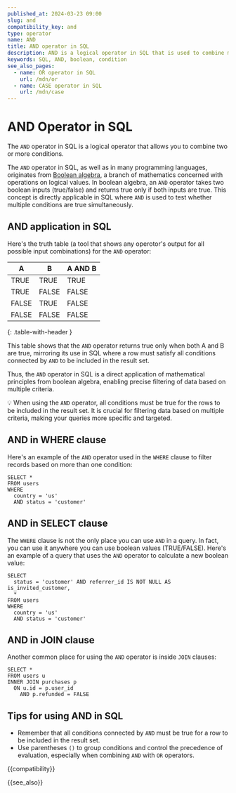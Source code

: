 ```yaml
---
published_at: 2024-03-23 09:00
slug: and
compatibility_key: and
type: operator
name: AND
title: AND operator in SQL
description: AND is a logical operator in SQL that is used to combine multiple conditions, typically used inside a WHERE clause.
keywords: SQL, AND, boolean, condition
see_also_pages:
  - name: OR operator in SQL
    url: /mdn/or
  - name: CASE operator in SQL
    url: /mdn/case
---
```


# AND Operator in SQL

The `AND` operator in SQL is a logical operator that allows you to combine two or more conditions.

The `AND` operator in SQL, as well as in many programming languages, originates from [Boolean algebra](https://en.wikipedia.org/wiki/Boolean_algebra), a branch of mathematics concerned with operations on logical values. In boolean algebra, an `AND` operator takes two boolean inputs (true/false) and returns true only if both inputs are true. This concept is directly applicable in SQL where `AND` is used to test whether multiple conditions are true simultaneously.

## AND application in SQL

Here's the truth table (a tool that shows any operotor's output for all possible input combinations) for the `AND` operator:

| A     | B     | A AND B |
|-------|-------|---------|
| TRUE  | TRUE  | TRUE    |
| TRUE  | FALSE | FALSE   |
| FALSE | TRUE  | FALSE   |
| FALSE | FALSE | FALSE   |
{: .table-with-header }

This table shows that the `AND` operator returns true only when both A and B are true, mirroring its use in SQL where a row must satisfy all conditions connected by `AND` to be included in the result set.

Thus, the `AND` operator in SQL is a direct application of mathematical principles from boolean algebra, enabling precise filtering of data based on multiple criteria.

:bulb: When using the `AND` operator, all conditions must be true for the rows to be included in the result set. It is crucial for filtering data based on multiple criteria, making your queries more specific and targeted.

## AND in WHERE clause

Here's an example of the `AND` operator used in the `WHERE` clause to filter records based on more than one condition:

~~~pgsql
SELECT *
FROM users
WHERE
  country = 'us'
  AND status = 'customer'
~~~

## AND in SELECT clause

The `WHERE` clause is not the only place you can use `AND` in a query. In fact, you can use it anywhere you can use boolean values (TRUE/FALSE). Here's an example of a query that uses the `AND` operator to calculate a new boolean value:

~~~pgsql
SELECT
  status = 'customer' AND referrer_id IS NOT NULL AS is_invited_customer,
  *
FROM users
WHERE
  country = 'us'
  AND status = 'customer'
~~~

## AND in JOIN clause

Another common place for using the `AND` operator is inside `JOIN` clauses:

~~~pgsql
SELECT *
FROM users u
INNER JOIN purchases p
  ON u.id = p.user_id
    AND p.refunded = FALSE
~~~

## Tips for using AND in SQL

* Remember that all conditions connected by `AND` must be true for a row to be included in the result set.
* Use parentheses `()` to group conditions and control the precedence of evaluation, especially when combining `AND` with `OR` operators.

{{compatibility}}

{{see_also}}
